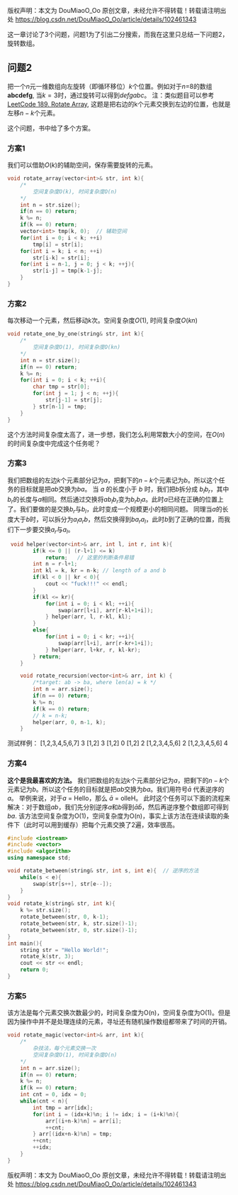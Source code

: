 版权声明：本文为 DouMiaoO_Oo 原创文章，未经允许不得转载！转载请注明出处 <font color="red">https://blog.csdn.net/DouMiaoO_Oo/article/details/102461343</font>

这一章讨论了3个问题，问题1为了引出二分搜索，而我在这里只总结一下问题2，旋转数组。

## 问题2
把一个$n$元一维数组向左旋转（即循环移位）$k$个位置。例如对于$n$=8的数组**abcdefg**, 当$k=3$时，通过旋转可以得到$defgabc$。
注：类似题目可以参考 [LeetCode 189. Rotate Array](https://leetcode.com/problems/rotate-array/), 这题是把右边的k个元素交换到左边的位置，也就是左移$n-k$个元素。

这个问题，书中给了多个方案。
### 方案1
我们可以借助$O(k)$的辅助空间，保存需要旋转的元素。

```cpp
void rotate_array(vector<int>& str, int k){
    /*
        空间复杂度O(k), 时间复杂度O(n)
    */
    int n = str.size();
    if(n == 0) return;
    k %= n;
    if(k == 0) return;
    vector<int> tmp(k, 0);  // 辅助空间
    for(int i = 0; i < k; ++i)
        tmp[i] = str[i];
    for(int i = k; i < n; ++i)
        str[i-k] = str[i];
    for(int i = n-1, j = 0; j < k; ++j){
        str[i-j] = tmp[k-1-j];
    }
}
```

### 方案2
每次移动一个元素，然后移动$k$次。空间复杂度$O(1)$, 时间复杂度$O(kn)$

```cpp
void rotate_one_by_one(string& str, int k){
    /*
        空间复杂度O(1), 时间复杂度O(kn)
    */
    int n = str.size();
    if(n == 0) return;
    k %= n;
    for(int i = 0; i < k; ++i){
        char tmp = str[0];
        for(int j = 1; j < n; ++j){
            str[j-1] = str[j];
        } str[n-1] = tmp;
    }
}
```
这个方法时间复杂度太高了，进一步想，我们怎么利用常数大小的空间，在$O(n)$的时间复杂度中完成这个任务呢？


### 方案3
我们把数组的左边$k$个元素部分记为$a$，把剩下的$n-k$个元素记为$b$。所以这个任务的目标就是把$ab$交换为$ba$。
当 $a$ 的长度小于 $b$ 时，我们把$b$拆分成 $b_lb_r$，其中$b_r$的长度与$a$相同。然后通过交换将$ab_lb_r$变为$b_rb_la$。此时$a$已经在正确的位置上了。我们要做的是交换$b_r$与$b_l$，此时变成一个规模更小的相同问题。
同理当$a$的长度大于$b$时，可以拆分为$a_la_rb$，然后交换得到$ba_ra_l$，此时$b$到了正确的位置，而我们下一步要交换$a_r$与$a_l$。

```cpp
 void helper(vector<int>& arr, int l, int r, int k){
        if(k <= 0 || (r-l+1) <= k)  
        	return;   // 这里的判断条件易错
        int n = r-l+1;
        int kl = k, kr = n-k; // length of a and b
        if(kl < 0 || kr < 0){
            cout << "fuck!!!" << endl;
        }
        if(kl <= kr){
            for(int i = 0; i < kl; ++i){
                swap(arr[l+i], arr[r-kl+1+i]);
            } helper(arr, l, r-kl, kl);
        }
        else{
            for(int i = 0; i < kr; ++i){
                swap(arr[l+i], arr[r-kr+1+i]);
            } helper(arr, l+kr, r, kl-kr);
        } return;
    }

    void rotate_recursion(vector<int>& arr, int k) {
        /*target: ab -> ba, where len(a) = k */
        int n = arr.size();
        if(n == 0) return;
        k %= n;
        if(k == 0) return;
        // k = n-k;
        helper(arr, 0, n-1, k);
    }
```
测试样例：
[1,2,3,4,5,6,7]
3
[1,2]
3
[1,2]
0
[1,2]
2
[1,2,3,4,5,6]
2
[1,2,3,4,5,6]
4

### 方案4
**这个是我最喜欢的方法。** 我们把数组的左边$k$个元素部分记为$a$，把剩下的$n-k$个元素记为$b$。所以这个任务的目标就是把$ab$交换为$ba$。我们用符号$\bar a$ 代表逆序的$a$。 举例来说，对于$a$ = Hello，那么 $\bar a$ = olleH。
此时这个任务可以下面的流程来解决：对于数组$ab$，我们先分别逆序$a$和$b$得到$\bar a \bar b$，然后再逆序整个数组即可得到$ba$.
该方法空间复杂度为O(1)，空间复杂度为O(n)，事实上该方法在连续读取的条件下（此时可以用到缓存）把每个元素交换了2遍，效率很高。
```cpp
#include <iostream>
#include <vector>
#include <algorithm>
using namespace std;

void rotate_between(string& str, int s, int e){  // 逆序的方法
    while(s < e){
        swap(str[s++], str[e--]);
    }
}
void rotate_k(string& str, int k){
    k %= str.size();
    rotate_between(str, 0, k-1);
    rotate_between(str, k, str.size()-1);
    rotate_between(str, 0, str.size()-1);
}
int main(){
    string str = "Hello World!";
    rotate_k(str, 3);
    cout << str << endl;
    return 0;
}

```


### 方案5
该方法是每个元素交换次数最少的，时间复杂度为O(n)，空间复杂度为O(1)。但是因为操作中并不是处理连续的元素，寻址还有随机操作数组都带来了时间的开销。

```cpp
void rotate_magic(vector<int>& arr, int k){
    /*
        杂技法，每个元素交换一次
        空间复杂度O(1), 时间复杂度O(n)
    */
    int n = arr.size();
    if(n == 0) return;
    k %= n;
    if(k == 0) return;
    int cnt = 0, idx = 0;
    while(cnt < n){
        int tmp = arr[idx];
        for(int i = (idx+k)%n; i != idx; i = (i+k)%n){
            arr[(i+n-k)%n] = arr[i];
            ++cnt;
        } arr[(idx+n-k)%n] = tmp;
        ++cnt;
        ++idx;
    }
}
```

版权声明：本文为 DouMiaoO_Oo 原创文章，未经允许不得转载！转载请注明出处 <font color="red">https://blog.csdn.net/DouMiaoO_Oo/article/details/102461343</font>